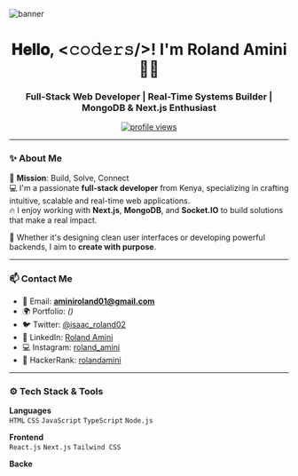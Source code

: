 <!-- Banner -->
![banner](https://previews.123rf.com/images/karpenkoilia/karpenkoilia1805/karpenkoilia180500027/102146167-vector-line-web-concept-for-programming-linear-web-banner-for-coding.jpg)

<h1 align="center">𝐇𝐞𝐥𝐥𝐨, <𝚌𝚘𝚍𝚎𝚛𝚜/>! I'm Roland Amini 👨‍💻</h1>
<h3 align="center">Full-Stack Web Developer | Real-Time Systems Builder | MongoDB & Next.js Enthusiast</h3>

<p align="center">
  <a href="https://github.com/rolandamini">
    <img src="https://komarev.com/ghpvc/?username=rolandamini&label=Profile%20views&color=0e75b6&style=flat" alt="profile views" />
  </a>
</p>

---

### ✨ About Me

🎯 **Mission**: Build, Solve, Connect  
💻 I'm a passionate **full-stack developer** from Kenya, specializing in crafting intuitive, scalable and real-time web applications.  
🔥 I enjoy working with **Next.js**, **MongoDB**, and **Socket.IO** to build solutions that make a real impact.

🚀 Whether it's designing clean user interfaces or developing powerful backends, I aim to **create with purpose**.

---

### 📫 Contact Me

- 📧 Email: **aminiroland01@gmail.com**
- 🌍 Portfolio: *()*
- 🐦 Twitter: [@isaac_roland02](https://twitter.com/isaac_roland02)
- 💼 LinkedIn: [Roland Amini](https://linkedin.com/in/roland-amini)
- 💻 Instagram: [roland_amini](https://instagram.com/roland_amini)
- 🎯 HackerRank: [rolandamini](https://www.hackerrank.com/rolandamini)

---

### ⚙️ Tech Stack & Tools

**Languages**  
`HTML` `CSS` `JavaScript` `TypeScript` `Node.js`

**Frontend**  
`React.js` `Next.js` `Tailwind CSS`

**Backe**

